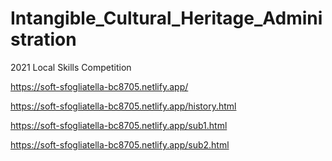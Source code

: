 # Intangible_Cultural_Heritage_Administration
2021 Local Skills Competition 

https://soft-sfogliatella-bc8705.netlify.app/


https://soft-sfogliatella-bc8705.netlify.app/history.html


https://soft-sfogliatella-bc8705.netlify.app/sub1.html


https://soft-sfogliatella-bc8705.netlify.app/sub2.html
